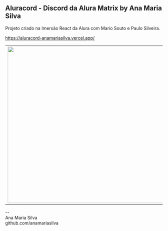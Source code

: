 ## Aluracord - Discord da Alura Matrix by Ana Maria Silva
Projeto criado na Imersão React da Alura com Mario Souto e Paulo Silveira.

https://aluracord-anamariasilva.vercel.app/

<table>
<tr>
<td>
<a href="https://aluracord-anamariasilva.vercel.app/" rel="nofollow"><img width="500px" src="https://camo.githubusercontent.com/87b277c162797f121641054d7803b6be7bae99872896d67c7db2c622aa59bf29/68747470733a2f2f6f70656e67726170682e6769746875626173736574732e636f6d2f636639663164623034623665346532623761393834393032643639623838396637313764303963623934623862343239366666666663313664306337333132302f616e616d6172696173696c76612f616c757261636f7264" data-canonical-src="https://opengraph.githubassets.com/cf9f1db04b6e4e2b7a984902d69b889f717d09cb94b8b4296ffffc16d0c73120/anamariasilva/aluracord" style="max-width: 100%;"></a></td>
<td><a href="https://aluracord-anamariasilva.vercel.app/" rel="nofollow"><img width="500px" src="https://camo.githubusercontent.com/e8b2242641a8b629d1e4ded8bd756d1ff074aa22e085136678f6441b6bc972b9/68747470733a2f2f67657261646f722d64652d696d6167656e732d6f6d6172696f736f75746f2d616c7572612d6368616c6c656e6765732e76657263656c2e6170702f6170692f696d6167652d67656e657261746f723f75726c3d68747470733a2f2f616c757261636f72642d616e616d6172696173696c76612e76657263656c2e6170702f26763d32" data-canonical-src="https://gerador-de-imagens-omariosouto-alura-challenges.vercel.app/api/image-generator?url=https://aluracord-anamariasilva.vercel.app/&amp;v=2" style="max-width: 100%;"></a></td>
</tr>
</table>


--<br>
Ana Maria Silva<br>
github.com/anamariasilva
